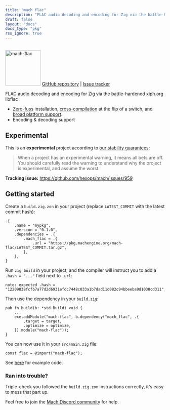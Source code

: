 ```yaml
---
title: "mach flac"
description: "FLAC audio decoding and encoding for Zig via the battle-hardened xiph.org libflac "
draft: false
layout: "docs"
docs_type: "pkg"
rss_ignore: true
---
```


<div class="centered">
    <picture>
        <source media="(prefers-color-scheme: dark)" srcset="/assets/mach/flac-full-dark.svg">
        <img alt="mach-flac" src="/assets/mach/flac-full-light.svg" style="height: 7rem; margin-top: 1rem;">
    </picture>
    <span>
        <a href="https://github.com/hexops/mach-flac">GitHub repository</a> | <a href="https://github.com/hexops/mach/issues?q=is%3Aissue+is%3Aopen+label%3Aflac">Issue tracker</a>
    </span>
</div>

FLAC audio decoding and encoding for Zig via the battle-hardened xiph.org libflac

* [Zero-fuss](../../about/goals#zero-fuss-installation) installation, [cross-compilation](../../about/goals#seamless-cross-compilation) at the flip of a switch, and [broad platform support](../../about/platforms).
* Encoding & decoding support

## Experimental

This is an **experimental** project according to [our stability guarantees](../../about/stability):

> When a project has an experimental warning, it means all bets are off. You should carefully read the warning to understand why the project is experimental, and assume the worst.

**Tracking issue:** https://github.com/hexops/mach/issues/959

## Getting started

Create a `build.zig.zon` in your project (replace `LATEST_COMMIT` with the latest commit hash):

```zig
.{
    .name = "mypkg",
    .version = "0.1.0",
    .dependencies = .{
        .mach_flac = .{
            .url = "https://pkg.machengine.org/mach-flac/LATEST_COMMIT.tar.gz",
        },
    },
}
```

Run `zig build` in your project, and the compiler will instruct you to add a `.hash = "..."` field next to `.url`:

```
note: expected .hash = "12209838fcfb7a77d2d6931efdc7448c033a1b7dad11d082c94bbeeba9d1038cd311",
```

Then use the dependency in your `build.zig`:

```zig
pub fn build(b: *std.Build) void {
    ...
    exe.addModule("mach-flac", b.dependency("mach_flac", .{
        .target = target,
        .optimize = optimize,
    }).module("mach-flac"));
}
```

You can now use it in your `src/main.zig` file:

```zig
const flac = @import("mach-flac");
```

See [here](https://github.com/hexops/mach-flac/tree/main/examples) for example code.

### Ran into trouble?

Triple-check you followed the `build.zig.zon` instructions correctly, it's easy to mess that part up.

Feel free to join the [Mach Discord community](../../discord) for help.
